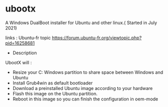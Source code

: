 # ubootx
A Windows DualBoot installer for Ubuntu and other linux.( Started in July 2021) 


links : 
Ubuntu-fr topic https://forum.ubuntu-fr.org/viewtopic.php?pid=16258681


- Description

UbootX will : 

- Resize your C: Windows partition to share space between Windows and Ubuntu 
- Install Grub4win as default bootloader
- Download a preinstalled Ubuntu image according to your hardware
- Flash this image on the Ubuntu partition.
- Reboot in this image so you can finish the configuration in oem-mode 
